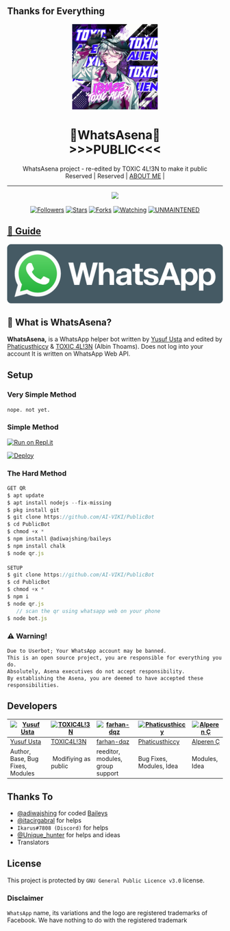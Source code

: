 ## Thanks for Everything 


<div align="center">
  <img src="/logo.png" width="200" height="200">
  <h1>🐺WhatsAsena🐺 <br>>>>PUBLIC<<<</h1>
</div>
<p align="center">
    WhatsAsena project - re-edited by TOXIC 4L!3N to make it public
    <br>
        Reserved |
        Reserved |
        <a href="https://ai-viki.github.io">ABOUT ME</a> |
    <br>
</p>

----

  <p align="center">
  <a href="httsp://github.com/AI-VIKI/PublicBot">
    <img src="https://img.shields.io/github/repo-size/AI-VIKI/PublicBot?color=purple&label=Repo%20total%20size&style=plastic">
<p align="center">
<a href="https://github.com/AI-VIKI/followers"><img title="Followers" src="https://img.shields.io/github/followers/AI-VIKI?color=blue&style=flat-square"></a>
<a href="https://github.com/AI-VIKI/PublicBot/stargazers/"><img title="Stars" src="https://img.shields.io/github/stars/AI-VIKI/PublicBot?color=red&style=flat-square"></a>
<a href="https://github.com/AI-VIKI/PublicBot/network/members"><img title="Forks" src="https://img.shields.io/github/forks/AI-VIKI/PublicBot?color=red&style=flat-square"></a>
<a href="https://github.com/AI-VIKI/PublicBot/watchers"><img title="Watching" src="https://img.shields.io/github/watchers/AI-VIKI/PublicBot?label=Watchers&color=blue&style=flat-square"></a>
<a href="#"><img title="UNMAINTENED" src="https://img.shields.io/badge/UNMAINTENED-YES-blue.svg"</a>
</p>

## 📢 Guide

  [![join](/wlogo.svg.png)](https://chat.whatsapp.com/BT0nNPBthyFI1ejoSr0i7W)

## 🔎 What is WhatsAsena?
**WhatsAsena,** is a WhatsApp helper bot written by [Yusuf Usta](https://github.com/Quiec) and edited by [Phaticusthiccy](https://github.com/phaticusthiccy) & [TOXIC 4L!3N](https://github.com/AI-VIKI) (Albin Thoams). Does not log into your account It is written on WhatsApp Web API.

## Setup
### Very Simple Method
  
`nope. not yet.`

### Simple Method
[![Run on Repl.it](https://repl.it/badge/github/quiec/whatsAlfa)](https://repl.it/@phaticusthiccy/WhatsAsena-QR)

[![Deploy](https://www.herokucdn.com/deploy/button.svg)](https://heroku.com/deploy?template=https://github.com/AI-VIKI/PublicBot)

### The Hard Method
```js
GET QR
$ apt update
$ apt install nodejs --fix-missing
$ pkg install git
$ git clone https://github.com/AI-VIKI/PublicBot
$ cd PublicBot
$ chmod +x *
$ npm install @adiwajshing/baileys
$ npm install chalk
$ node qr.js

SETUP
$ git clone https://github.com/AI-VIKI/PublicBot
$ cd PublicBot
$ chmod +x *
$ npm i
$ node qr.js
   // scan the qr using whatsapp web on your phone
$ node bot.js
```


### ⚠️ Warning! 
```
Due to Userbot; Your WhatsApp account may be banned.
This is an open source project, you are responsible for everything you do. 
Absolutely, Asena executives do not accept responsibility.
By establishing the Asena, you are deemed to have accepted these responsibilities.
```

## Developers

[![Yusuf Usta](https://github.com/yusufusta.png?size=100)](https://quiec.tech) | [![TOXIC4L!3N](https://github.com/Alien-alfa.png?size=100)](https://github.com/AI-VIKI) |  [![farhan-dqz](https://github.com/farhan-dqz.png?size=100)](https://github.com/farhan-dqz) | [![Phaticusthiccy](https://github.com/phaticusthiccy.png?size=100)](https://github.com/phaticusthiccy) | [![Alperen Ç](https://github.com/xacnio.png?size=100)](https://github.com/xacnio) 
----|----|----|----|----
[Yusuf Usta](https://t.me/fusufs) | [TOXIC4L!3N](https://github.com/AI-VIKI) | [farhan-dqz](https://github.com/farhan-dqz) | [Phaticusthiccy](https://github.com/phaticusthiccy) | [Alperen Ç](https://t.me/xacnio) 
Author, Base, Bug Fixes, Modules | Modifiying  as   public | reeditor, modules, group support | Bug Fixes, Modules, Idea | Modules, Idea

## Thanks To
- [@adiwajshing](https://github.com/adiwajshing) for coded [Baileys](https://github.com/adiwajshing/Baileys) 
- [@itacirgabral](https://github.com/itacirgabral) for helps
- `Ikarus#7808 (Discord)` for helps
- [@Unique_hunter](https://t.me/Unique_hunter) for helps and ideas
- Translators

## License
This project is protected by `GNU General Public Licence v3.0` license.

### Disclaimer
`WhatsApp` name, its variations and the logo are registered trademarks of Facebook. We have nothing to do with the registered trademark
